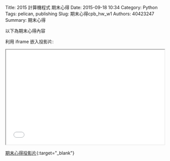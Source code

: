 Title: 2015 計算機程式 期末心得
Date: 2015-09-18 10:34
Category: Python
Tags: pelican, publishing
Slug: 期末心得cpb_hw_w1
Authors: 40423247
Summary: 期末心得

以下為期末心得內容

利用 iframe 嵌入投影片:

<iframe src="40423247_期末心得.html" width="500" height="300"></iframe>

[期末心得投影片](40423247_期末心得.html){:target="_blank"}
